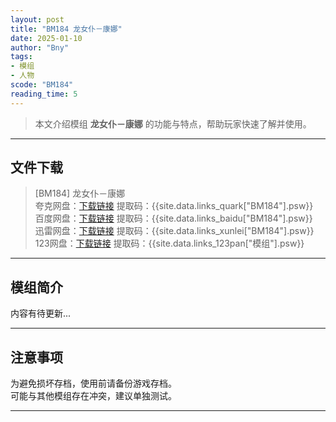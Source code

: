 ```yaml
---
layout: post
title: "BM184 龙女仆－康娜"
date: 2025-01-10
author: "Bny"
tags: 
- 模组
- 人物
scode: "BM184"
reading_time: 5
---
```


> 本文介绍模组 **龙女仆－康娜** 的功能与特点，帮助玩家快速了解并使用。

---

## 文件下载

> [BM184] 龙女仆－康娜  
夸克网盘：[下载链接]({{site.data.links_quark["BM184"].url}}) 提取码：{{site.data.links_quark["BM184"].psw}}  
百度网盘：[下载链接]({{site.data.links_baidu["BM184"].url}}) 提取码：{{site.data.links_baidu["BM184"].psw}}  
迅雷网盘：[下载链接]({{site.data.links_xunlei["BM184"].url}}) 提取码：{{site.data.links_xunlei["BM184"].psw}}  
123网盘：[下载链接]({{site.data.links_123pan["模组"].url}}) 提取码：{{site.data.links_123pan["模组"].psw}}  

---

## 模组简介

>  
内容有待更新...  

---

## 注意事项

>  
为避免损坏存档，使用前请备份游戏存档。  
可能与其他模组存在冲突，建议单独测试。  

---

